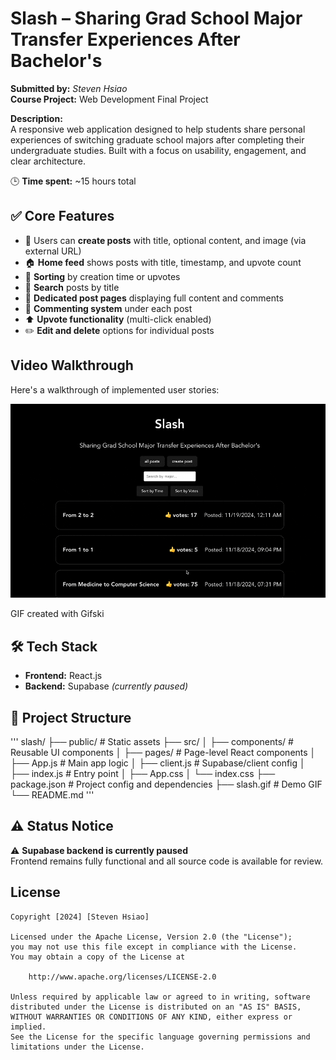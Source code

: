 # Slash – Sharing Grad School Major Transfer Experiences After Bachelor's 

**Submitted by:** _Steven Hsiao_  
**Course Project:** Web Development Final Project

**Description:**  
A responsive web application designed to help students share personal experiences of switching graduate school majors after completing their undergraduate studies. Built with a focus on usability, engagement, and clear architecture.

🕒 **Time spent:** ~15 hours total

## ✅ Core Features

- 📝 Users can **create posts** with title, optional content, and image (via external URL)
- 🏠 **Home feed** shows posts with title, timestamp, and upvote count
- 📅 **Sorting** by creation time or upvotes
- 🔎 **Search** posts by title
- 📄 **Dedicated post pages** displaying full content and comments
- 💬 **Commenting system** under each post
- ⬆️ **Upvote functionality** (multi-click enabled)
- ✏️ **Edit and delete** options for individual posts

## Video Walkthrough

Here's a walkthrough of implemented user stories:

<img src='/slash.gif' title='Video Walkthrough' width='' alt='Video Walkthrough' />

<!-- Replace this with whatever GIF tool you used! -->

GIF created with Gifski

<!-- Recommended tools:
[Kap](https://getkap.co/) for macOS
[ScreenToGif](https://www.screentogif.com/) for Windows
[peek](https://github.com/phw/peek) for Linux. -->

## 🛠 Tech Stack

- **Frontend:** React.js  
- **Backend:** Supabase *(currently paused)*  

## 📁 Project Structure

'''
slash/
├── public/ # Static assets
├── src/
│ ├── components/ # Reusable UI components
│ ├── pages/ # Page-level React components
│ ├── App.js # Main app logic
│ ├── client.js # Supabase/client config
│ ├── index.js # Entry point
│ ├── App.css
│ └── index.css
├── package.json # Project config and dependencies
├── slash.gif # Demo GIF
└── README.md
'''

## ⚠️ Status Notice

⚠️ **Supabase backend is currently paused**  
Frontend remains fully functional and all source code is available for review.

## License

    Copyright [2024] [Steven Hsiao]

    Licensed under the Apache License, Version 2.0 (the "License");
    you may not use this file except in compliance with the License.
    You may obtain a copy of the License at

        http://www.apache.org/licenses/LICENSE-2.0

    Unless required by applicable law or agreed to in writing, software
    distributed under the License is distributed on an "AS IS" BASIS,
    WITHOUT WARRANTIES OR CONDITIONS OF ANY KIND, either express or implied.
    See the License for the specific language governing permissions and
    limitations under the License.
